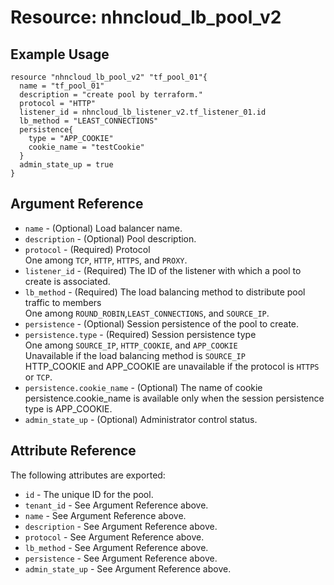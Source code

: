 # Resource: nhncloud_lb_pool_v2

## Example Usage

```
resource "nhncloud_lb_pool_v2" "tf_pool_01"{
  name = "tf_pool_01"
  description = "create pool by terraform."
  protocol = "HTTP"
  listener_id = nhncloud_lb_listener_v2.tf_listener_01.id
  lb_method = "LEAST_CONNECTIONS"
  persistence{
    type = "APP_COOKIE"
    cookie_name = "testCookie"
  }
  admin_state_up = true
}
```

## Argument Reference

* `name`  - (Optional) Load balancer name.
* `description`  - (Optional) Pool description.
* `protocol` - (Required) Protocol <br>One among `TCP`, `HTTP`, `HTTPS`, and `PROXY`.
* `listener_id` - (Required) The ID of the listener with which a pool to create is associated.
* `lb_method` - (Required) The load balancing method to distribute pool traffic to members <br>One among `ROUND_ROBIN`,`LEAST_CONNECTIONS`, and `SOURCE_IP`.
* `persistence` - (Optional) Session persistence of the pool to create.
* `persistence.type` - (Required) Session persistence type<br>One among `SOURCE_IP`, `HTTP_COOKIE`, and `APP_COOKIE` <br>Unavailable if the load balancing method is `SOURCE_IP`<br>HTTP_COOKIE and APP_COOKIE are unavailable if the protocol is `HTTPS` or `TCP`.
* `persistence.cookie_name` - (Optional) The name of cookie <br>persistence.cookie_name is available only when the session persistence type is APP_COOKIE.
* `admin_state_up` - (Optional) Administrator control status.

## Attribute Reference

The following attributes are exported:

* `id` - The unique ID for the pool.
* `tenant_id` - See Argument Reference above.
* `name` - See Argument Reference above.
* `description` - See Argument Reference above.
* `protocol` - See Argument Reference above.
* `lb_method` - See Argument Reference above.
* `persistence` - See Argument Reference above.
* `admin_state_up` - See Argument Reference above.
